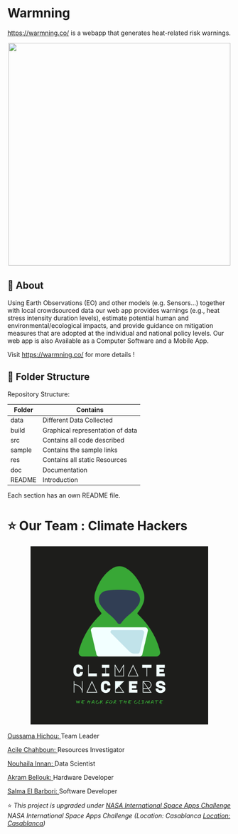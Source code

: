 # Warmning
https://warmning.co/ is a webapp that generates heat-related risk warnings.
<p align="center">
  <img width="500" height="500" src="https://github.com/usmhic/Warmning/res/img/warmnig_logo/widetrans.png">
</p>

## :pushpin: About
Using Earth Observations (EO) and other models (e.g. Sensors...) together with local crowdsourced data our web app provides warnings (e.g., heat stress intensity duration levels), estimate potential human and environmental/ecological impacts, and provide guidance on mitigation measures that are adopted at the individual and national policy levels.
Our web app is also Available as a Computer Software and a Mobile App.

Visit https://warmning.co/  for more details !


## :pushpin: Folder Structure
Repository Structure:

| Folder        | Contains      |
| ------------- |-------------|
| data       | Different Data Collected |
| build     | Graphical representation of data     |
| src | Contains all code described     |
| sample  |  Contains the sample links     |
| res  |  Contains all static Resources      |
| doc |   Documentation    |
| README |  Introduction     |

Each section has an own README file.

# :star: Our Team : Climate Hackers
<p align="center">
  <img width="400" height="400"  src="https://github.com/usmhic/Warmning/blob/main/Logo/Team%20Logo/1.png">
</p>

<a href="https://github.com/usmhic">Oussama Hichou: </a>Team Leader

<a href="https://www.facebook.com/acile.sh">Acile Chahboun: </a>Resources Investigator

<a href="https://github.com/Innanov">Nouhaila Innan: </a>Data Scientist

<a href="">Akram Bellouk: </a>Hardware Developer

<a href="https://www.linkedin.com/in/salma-el-barbori">Salma El Barbori: </a>Software Developer

:star: _This project is upgraded under <a href="https://www.spaceappschallenge.org/">NASA International Space Apps Challenge</a> NASA International Space Apps Challenge (Location: Casablanca <a href="https://2021.spaceappschallenge.org/locations/casablanca/">Location: Casablanca</a>)_
